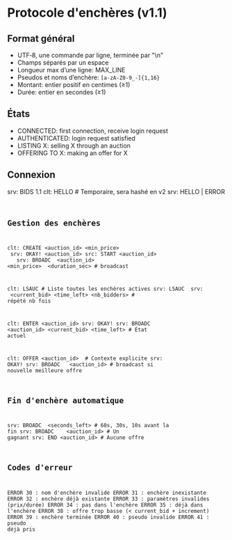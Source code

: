 # Protocole d'enchères (v1.1)

## Format général
- UTF‑8, une commande par ligne, terminée par "\n"
- Champs séparés par un espace
- Longueur max d’une ligne: MAX_LINE
- Pseudos et noms d’enchère: `[a-zA-Z0-9_-]{1,16}`
- Montant: entier positif en centimes (≥1)
- Durée: entier en secondes (≥1)

## États
- CONNECTED: first connection, receive login request
- AUTHENTICATED: login request satisfied
- LISTING X: selling X through an auction 
- OFFERING TO X: making an offer for X 

## Connexion
srv: BIDS 1.1
clt: HELLO <pseudo> <password>          # Temporaire, sera hashé en v2
srv: HELLO <pseudo> | ERROR <code>

## Gestion des enchères
clt: CREATE <auction_id> <min_price> <increment> <duration>
srv: OKAY! <auction_id>
src: START <auction_id> <bid> <increment> <duration>
srv: BROADC <pseudo> <auction_id> <min_price> <increment> <duration_sec>  # broadcast

clt: LSAUC                              # Liste toutes les enchères actives
srv: LSAUC <nb>
srv: <auction> <current_bid> <time_left> <nb_bidders>  # répété nb fois

clt: ENTER <auction_id>
srv: OKAY!
srv: BROADC <auction_id> <current_bid> <time_left>  # État actuel

clt: OFFER <auction_id> <amount>           # Contexte explicite
srv: OKAY!
srv: BROADC <pseudo> <amount> <auction_id>    # broadcast si nouvelle meilleure offre

## Fin d'enchère automatique
srv: BROADC <auction> <seconds_left>      # 60s, 30s, 10s avant la fin
srv: BROADC <pseudo> <realname> <amount> <auction_id>    # Un gagnant
srv: END <auction_id>                     # Aucune offre

## Codes d'erreur
ERROR 30 : nom d'enchère invalide
ERROR 31 : enchère inexistante
ERROR 32 : enchère déjà existante
ERROR 33 : paramètres invalides (prix/durée)
ERROR 34 : pas dans l'enchère
ERROR 35 : déjà dans l'enchère
ERROR 38 : offre trop basse (< current_bid + increment)
ERROR 39 : enchère terminée
ERROR 40 : pseudo invalide
ERROR 41 : pseudo déjà pris




